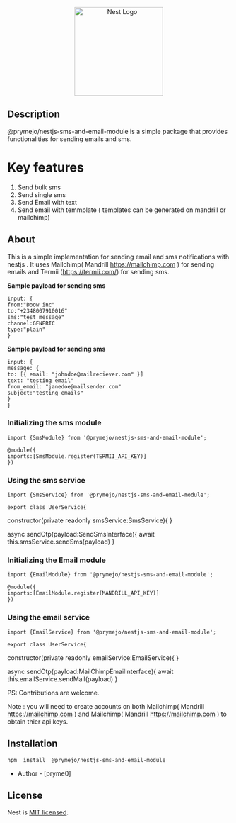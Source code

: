 
<p  align="center">
<a  href="http://nestjs.com/"  target="blank"><img  src="https://nestjs.com/img/logo-small.svg"  width="200"  alt="Nest Logo"  /></a>
</p>

## Description

@prymejo/nestjs-sms-and-email-module is a simple package that provides functionalities for sending emails and sms.

# Key features

 1. Send bulk sms
 2. Send single sms
 3. Send Email with text
 4. Send email with temmplate ( templates can be generated on mandrill or mailchimp)

## About

This is a simple implementation for sending email and sms notifications with nestjs .
It uses Mailchimp( Mandrill <https://mailchimp.com> ) for sending emails and Termii (<https://termii.com/>) for sending sms.

**Sample payload for sending sms**

    input: {
    from:"Doow inc"
    to:"+2348007910016"
    sms:"test message"
    channel:GENERIC
    type:"plain"
    }

**Sample payload for sending sms**

    input: {
    message: {
    to: [{ email: "johndoe@mailreciever.com" }]
    text: "testing email"
    from_email: "janedoe@mailsender.com"
    subject:"testing emails"
    }
    }

### Initializing the sms module

    import {SmsModule} from '@prymejo/nestjs-sms-and-email-module';
    
    @module({
    imports:[SmsModule.register(TERMII_API_KEY)]
    })

### Using the sms service

    import {SmsService} from '@prymejo/nestjs-sms-and-email-module';
    
    export class UserService{
  constructor(private readonly smsService:SmsService){
  }
  
  async sendOtp(payload:SendSmsInterface){
  await this.smsService.sendSms(payload)
  }

### Initializing the Email module

    import {EmailModule} from '@prymejo/nestjs-sms-and-email-module';
    
    @module({
    imports:[EmailModule.register(MANDRILL_API_KEY)]
    })

### Using the email service

    import {EmailService} from '@prymejo/nestjs-sms-and-email-module';
    
    export class UserService{
  constructor(private readonly emailService:EmailService){
  }
  
  async sendOtp(payload:MailChimpEmailInterface){
  await this.emailService.sendMail(payload)
  }

PS: Contributions are welcome.

 Note : you will need to create accounts on both Mailchimp( Mandrill <https://mailchimp.com> ) and Mailchimp( Mandrill <https://mailchimp.com> ) to obtain thier api keys.

## Installation

    npm  install  @prymejo/nestjs-sms-and-email-module

- Author - [pryme0]

## License

Nest is [MIT licensed](LICENSE).
